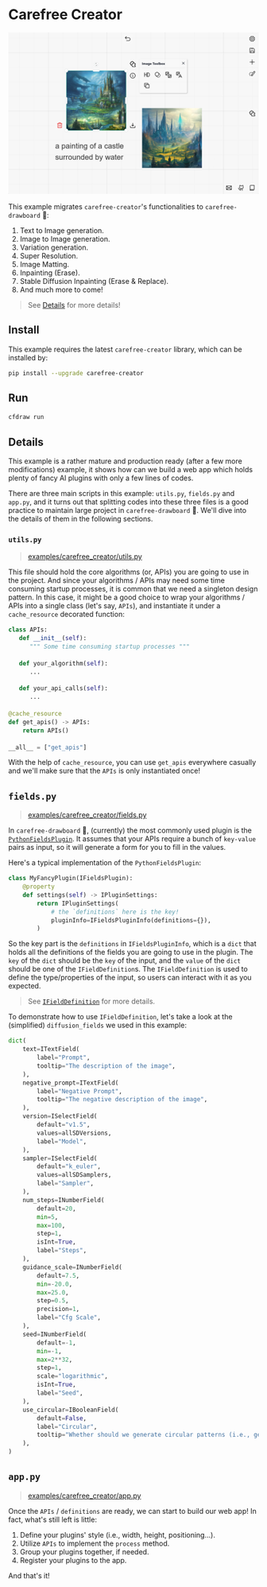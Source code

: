 # Carefree Creator

![Carefree Creator](../assets/carefree-creator.png)

This example migrates `carefree-creator`'s functionalities to `carefree-drawboard` 🎨:
1. Text to Image generation.
2. Image to Image generation.
3. Variation generation.
4. Super Resolution.
5. Image Matting.
6. Inpainting (Erase).
7. Stable Diffusion Inpainting (Erase & Replace).
8. And much more to come!

> See [Details](#Details) for more details!

## Install

This example requires the latest `carefree-creator` library, which can be installed by:

```bash
pip install --upgrade carefree-creator
```

## Run

```bash
cfdraw run
```

## Details

This example is a rather mature and production ready (after a few more modifications) example, it shows how can we build a web app which holds plenty of fancy AI plugins with only a few lines of codes.

There are three main scripts in this example: `utils.py`, `fields.py` and `app.py`, and it turns out that splitting codes into these three files is a good practice to maintain large project in `carefree-drawboard` 🎨. We'll dive into the details of them in the following sections.

### `utils.py`

> [examples/carefree_creator/utils.py](https://github.com/carefree0910/carefree-drawboard/blob/dev/examples/carefree_creator/utils.py)

This file should hold the core algorithms (or, APIs) you are going to use in the project. And since your algorithms / APIs may need some time consuming startup processes, it is common that we need a singleton design pattern. In this case, it might be a good choice to wrap your algorithms / APIs into a single class (let's say, `APIs`), and instantiate it under a `cache_resource` decorated function:

```python
class APIs:
   def __init__(self):
      """ Some time consuming startup processes """

   def your_algorithm(self):
      ...

   def your_api_calls(self):
      ...

@cache_resource
def get_apis() -> APIs:
    return APIs()

__all__ = ["get_apis"]
```

With the help of `cache_resource`, you can use `get_apis` everywhere casually and we'll make sure that the `APIs` is only instantiated once!

## `fields.py`

> [examples/carefree_creator/fields.py](https://github.com/carefree0910/carefree-drawboard/blob/dev/examples/carefree_creator/fields.py)

In `carefree-drawboard` 🎨, (currently) the most commonly used plugin is the [`PythonFieldsPlugin`](https://github.com/carefree0910/carefree-drawboard/wiki/Details#pythonfieldsplugin). It assumes that your APIs require a bunch of `key-value` pairs as input, so it will generate a form for you to fill in the values.

Here's a typical implementation of the `PythonFieldsPlugin`:

```python
class MyFancyPlugin(IFieldsPlugin):
    @property
    def settings(self) -> IPluginSettings:
        return IPluginSettings(
            # the `definitions` here is the key!
            pluginInfo=IFieldsPluginInfo(definitions={}),
        )
```

So the key part is the `definitions` in `IFieldsPluginInfo`, which is a `dict` that holds all the definitions of the fields you are going to use in the plugin. The `key` of the `dict` should be the `key` of the input, and the `value` of the `dict` should be one of the `IFieldDefinition`s. The `IFieldDefinition` is used to define the type/properties of the input, so users can interact with it as you expected.

> See [`IFieldDefinition`](https://github.com/carefree0910/carefree-drawboard/wiki/Details#ifielddefinition) for more details.

To demonstrate how to use `IFieldDefinition`, let's take a look at the (simplified) `diffusion_fields` we used in this example:

```python
dict(
    text=ITextField(
        label="Prompt",
        tooltip="The description of the image",
    ),
    negative_prompt=ITextField(
        label="Negative Prompt",
        tooltip="The negative description of the image",
    ),
    version=ISelectField(
        default="v1.5",
        values=allSDVersions,
        label="Model",
    ),
    sampler=ISelectField(
        default="k_euler",
        values=allSDSamplers,
        label="Sampler",
    ),
    num_steps=INumberField(
        default=20,
        min=5,
        max=100,
        step=1,
        isInt=True,
        label="Steps",
    ),
    guidance_scale=INumberField(
        default=7.5,
        min=-20.0,
        max=25.0,
        step=0.5,
        precision=1,
        label="Cfg Scale",
    ),
    seed=INumberField(
        default=-1,
        min=-1,
        max=2**32,
        step=1,
        scale="logarithmic",
        isInt=True,
        label="Seed",
    ),
    use_circular=IBooleanField(
        default=False,
        label="Circular",
        tooltip="Whether should we generate circular patterns (i.e., generate textures).",
    ),
)
```

## `app.py`

> [examples/carefree_creator/app.py](https://github.com/carefree0910/carefree-drawboard/blob/dev/examples/carefree_creator/app.py)

Once the `APIs` / `definitions` are ready, we can start to build our web app! In fact, what's still left is little:

1. Define your plugins' style (i.e., width, height, positioning...).
2. Utilize `APIs` to implement the `process` method.
3. Group your plugins together, if needed.
4. Register your plugins to the app.

And that's it!
